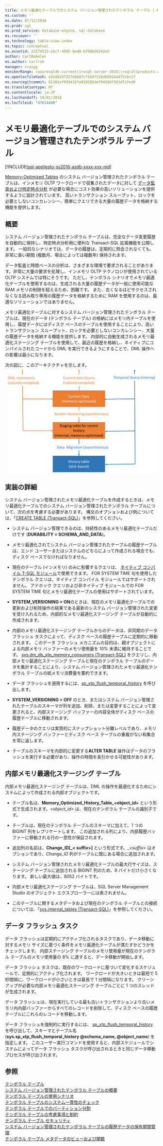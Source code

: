 ```yaml
---
title: メモリ最適化テーブルでのシステム バージョン管理されたテンポラル テーブル | Microsoft Docs
ms.custom: ''
ms.date: 07/12/2016
ms.prod: sql
ms.prod_service: database-engine, sql-database
ms.reviewer: ''
ms.technology: table-view-index
ms.topic: conceptual
ms.assetid: 23274522-e5cf-4095-bed8-bf986d6342e0
author: CarlRabeler
ms.author: carlrab
manager: craigg
monikerRange: =azuresqldb-current||>=sql-server-2016||=sqlallproducts-allversions||>=sql-server-linux-2017||=azuresqldb-mi-current
ms.openlocfilehash: e2ed8247257e6687c71b9f516d68014a475cbc2f
ms.sourcegitcommit: 61381ef939415fe019285def9450d7583df1fed0
ms.translationtype: HT
ms.contentlocale: ja-JP
ms.lasthandoff: 10/01/2018
ms.locfileid: "47614440"
---
```

# <a name="system-versioned-temporal-tables-with-memory-optimized-tables"></a>メモリ最適化テーブルでのシステム バージョン管理されたテンポラル テーブル
[!INCLUDE[tsql-appliesto-ss2016-asdb-xxxx-xxx-md](../../includes/tsql-appliesto-ss2016-asdb-xxxx-xxx-md.md)]

  [Memory-Optimized Tables](../../relational-databases/in-memory-oltp/memory-optimized-tables.md) のシステム バージョン管理されたテンポラル テーブルは、インメモリ OLTP ワークロードで収集されたデータに対して [データ監査および特定時点分析](http://msdn.microsoft.com/library/mt631669.aspx) が必要な場合にコスト効果の高いソリューションを提供するように設計されています。 高いトランザクション スループット、ロックを必要としないコンカレンシー、簡単にクエリできる大量の履歴データを格納する機能を提供します。  
  
## <a name="overview"></a>概要  
 システム バージョン管理されたテンポラル テーブルは、完全なデータ変更履歴を自動的に保持し、特定時点分析用に便利な Transact-SQL 拡張機能を公開します。 一般的なシナリオでは、データの履歴は、定期的に照会されなくても、非常に長い期間 (複数月、場合によっては複数年) 保持されます。  
  
 データ監査と時間ベースの分析は、さまざまな環境で要求されることがあります。非常に大量の要求を処理し、インメモリ OLTP テクノロジが使用されている OLTP システムでは特にそうです。 ただし、テンポラル シナリオでメモリ最適化テーブルを使用するのは、生成される大量の履歴データが一般に使用可能な RAM メモリの制限を超えるため、困難です。 また、古くなるほどサクセスされなくなる読み取り専用の履歴データを格納するために RAM を使用するのは、最適なソリューションではありません。  
  
 メモリ最適化テーブルに対するシステム バージョン管理されたテンポラル テーブルは、現在のデータ (テンポラル テーブル) の格納にはメモリ内テーブルを使用し、履歴データにはディスク ベースのテーブルを使用することにより、高いトランザクション スループット、ロックを必要としないコンカレンシー、大量の履歴データを格納する機能を提供します。 内部的に自動生成されるメモリ最適化ステージング テーブルを使用して、最近の履歴を格納し、ネイティブにコンパイルされたコードから DML を実行できるようにすることで、DML 操作への影響は最小になります。  
  
 次の図に、このアーキテクチャを示します。![一時的なインメモリ アーキテクチャ](../../relational-databases/tables/media/temporal-in-memory-architecture.png "一時的なインメモリ アーキテクチャ")  
  
## <a name="implementation-details"></a>実装の詳細  
 システム バージョン管理されたメモリ最適化テーブルを作成するときは、メモリ最適化テーブルでのシステム バージョン管理されたテンポラル テーブルについて、次の点を考慮する必要があります。 構文のオプションおよび例については、「[CREATE TABLE &#40;Transact-SQL&#41;](../../t-sql/statements/create-table-transact-sql.md)」を参照してください。  
  
-   システム バージョン管理できるのは、持続性のあるメモリ最適化テーブルだけです (**DURABILITY = SCHEMA_AND_DATA**)。  
  
-   メモリ最適化されてシステム バージョン管理されたテーブルの履歴テーブルは、エンド ユーザーまたはシステムのどちらによって作成される場合でも、ディスク ベースでなければなりません。  
  
-   現在のテーブル (インメモリ) のみに影響するクエリは、 [ネイティブ コンパイル T-SQL モジュール](https://msdn.microsoft.com/library/dn133184.aspx)で使用できます。 FOR SYSTEM TIME 句を使用したテンポラル クエリは、ネイティブ コンパイル モジュールではサポートされません。 アドホック クエリおよび非ネイティブ モジュールでの FOR SYSTEM TIME 句とメモリ最適化テーブルの使用はサポートされています。  
  
-   **SYSTEM_VERSIONING = ON**のときは、現在のメモリ最適化テーブルでの更新および削除操作の結果である最新のシステム バージョン管理された変更を受け入れるため、内部的なメモリ最適化ステージング テーブルが自動的に作成されます。  
  
-   内部のメモリ最適化ステージング テーブルからのデータは、非同期のデータ フラッシュ タスクによって、ディスク ベースの履歴テーブルに定期的に移動されます。 このデータ フラッシュ メカニズムの目的は、親オブジェクトによる内部メモリ バッファーのメモリ使用量を 10% 未満に維持することです。 [sys.dm_db_xtp_memory_consumers &#40;Transact-SQL&#41;](../../relational-databases/system-dynamic-management-views/sys-dm-db-xtp-memory-consumers-transact-sql.md) をクエリし、内部メモリ最適化ステージング テーブルと現在のテンポラル テーブルのデータを集計することにより、システム バージョン管理されたメモリ最適化テンポラル テーブルの総メモリ消費量を要約できます。  
  
-   データ フラッシュを適用するには、[sp_xtp_flush_temporal_history](../../relational-databases/system-stored-procedures/temporal-table-sp-xtp-flush-temporal-history.md) を呼び出します。  
  
-   **SYSTEM_VERSIONING = OFF** のとき、またはシステム バージョン管理されたテーブルのスキーマが列を追加、削除、または変更することによって変更されると、内部ステージング バッファーの内容全体がディスク ベースの履歴テーブルに移動されます。  
  
-   履歴データのクエリは実質的にスナップショット分離レベルであり、メモリ内ステージング バッファーとディスク ベース テーブルの重複がない和集合を常に返します。   
  
-   テーブルのスキーマを内部的に変更する**ALTER TABLE** 操作はデータのフラッシュを実行する必要があり、操作の時間を長引かせる可能性があります。  
  
## <a name="the-internal-memory-optimized-staging-table"></a>内部メモリ最適化ステージング テーブル  
 内部メモリ最適化ステージング テーブルは、DML の操作を最適化するためにシステムによって作成される内部オブジェクトです。  
  
-   テーブル名は、**Memory_Optimized_History_Table_<object_id>** という形式で生成されます。*<object_id>* は、現在のテンポラル テーブルの識別子です。  
  
-   テーブルは、現在のテンポラル テーブルのスキーマに加えて、1 つの BIGINT 列をレプリケートします。 この追加される列により、内部履歴バッファーに移動される行の一意性が保証されます。  
  
-   追加列の名前は、**Change_ID[_< suffix>]** という形式です。*_\<suffix>* はオプションであり、*Change_ID* 列がテーブルに既にある場合に追加されます。  
  
-   システム バージョン管理されたメモリ最適化テーブルの最大行サイズは、ステージング テーブルに追加される BIGINT 列のため、8 バイトだけ小さくなります。 新しい最大値は、8052 バイトです。  
  
-   内部メモリ最適化ステージング テーブルは、SQL Server Management Studio のオブジェクト エクスプローラーには表されません。  
  
-   このテーブルに関するメタデータおよび現在のテンポラル テーブルとの接続については、「[sys.internal_tables &#40;Transact-SQL&#41;](../../relational-databases/system-catalog-views/sys-internal-tables-transact-sql.md)」を参照してください。  
  
## <a name="the-data-flush-task"></a>データ フラッシュ タスク  
 データ フラッシュは定期的にアクティブ化されるタスクであり、データ移動に対するメモリ サイズに基づく条件をメモリ最適化テーブルが満たすかどうかをチェックします。 内部ステージング テーブルのメモリ使用量が現在のテンポラル テーブルのメモリ使用量の 8% に達すると、データ移動が開始します。  
  
 データ フラッシュ タスクは、既存のワークロードに基づいて変化するスケジュールで、定期的にアクティブ化されます。 ワークロードが大きいときは最短で 5 秒間隔に、ワークロードが小さいときは最長で 1 分間隔になります。 クリーンアップが必要な内部メモリ最適化ステージング テーブルごとに 1 つのスレッドが生成されます。  
  
 データ フラッシュは、現在実行している最も古いトランザクションより古いメモリ内内部バッファーからすべてのレコードを削除して、ディスク ベースの履歴テーブルにこれらのレコードを移動します。  
  
 データ フラッシュを強制的に実行するには、 [sp_xtp_flush_temporal_history](../../relational-databases/system-stored-procedures/temporal-table-sp-xtp-flush-temporal-history.md) を呼び出して、スキーマとテーブル名   
(**sys.sp_xtp_flush_temporal_history  @schema_name, @object_name**) を指定します。 このユーザー実行コマンドを使用すると、内部スケジュールでシステムによってデータ フラッシュ タスクが呼び出されるときと同じデータ移動プロセスが呼び出されます。  
  
## <a name="see-also"></a>参照  
 [テンポラル テーブル](../../relational-databases/tables/temporal-tables.md)   
 [システム バージョン管理されたテンポラル テーブルの概要](../../relational-databases/tables/getting-started-with-system-versioned-temporal-tables.md)   
 [テンポラル テーブルの使用シナリオ](../../relational-databases/tables/temporal-table-usage-scenarios.md)   
 [テンポラル テーブルのシステム一貫性のチェック](../../relational-databases/tables/temporal-table-system-consistency-checks.md)   
 [テンポラル テーブルでのパーティション分割](../../relational-databases/tables/partitioning-with-temporal-tables.md)   
 [テンポラル テーブルの考慮事項と制約](../../relational-databases/tables/temporal-table-considerations-and-limitations.md)   
 [テンポラル テーブル セキュリティ](../../relational-databases/tables/temporal-table-security.md)   
 [システム バージョン管理されたテンポラル テーブルの履歴データの保有期間管理](../../relational-databases/tables/manage-retention-of-historical-data-in-system-versioned-temporal-tables.md)   
 [テンポラル テーブル メタデータのビューおよび関数](../../relational-databases/tables/temporal-table-metadata-views-and-functions.md)  
  
  
